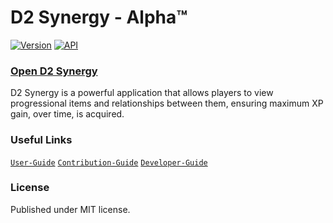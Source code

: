 # D2 Synergy - Alpha™

[![Version](https://img.shields.io/badge/Version-ALPHA-yellow)](https://github.com/brendanprice2003/D2Synergy_v0.3)
[![API](https://img.shields.io/badge/API-Bungie.net-blue)](https://bungie-net.github.io/multi/index.html)

### [Open D2 Synergy](https://d2synergy.com/)

D2 Synergy is a powerful application that allows players to view progressional items and relationships between them, ensuring maximum XP gain, over time, is acquired.

### Useful Links

[`User-Guide`](https://github.com/brendanprice2003/D2-Synergy/wiki/User-Guide)
[`Contribution-Guide`](https://github.com/brendanprice2003/D2-Synergy/wiki/Contribution-Guide)
[`Developer-Guide`](https://github.com/brendanprice2003/D2-Synergy/wiki/Developer-Guide)

### License

Published under MIT license.
